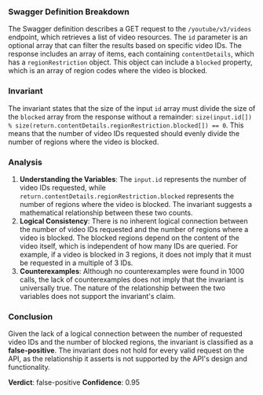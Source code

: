 ### Swagger Definition Breakdown
The Swagger definition describes a GET request to the `/youtube/v3/videos` endpoint, which retrieves a list of video resources. The `id` parameter is an optional array that can filter the results based on specific video IDs. The response includes an array of items, each containing `contentDetails`, which has a `regionRestriction` object. This object can include a `blocked` property, which is an array of region codes where the video is blocked.

### Invariant
The invariant states that the size of the input `id` array must divide the size of the `blocked` array from the response without a remainder: `size(input.id[]) % size(return.contentDetails.regionRestriction.blocked[]) == 0`. This means that the number of video IDs requested should evenly divide the number of regions where the video is blocked.

### Analysis
1. **Understanding the Variables**: The `input.id` represents the number of video IDs requested, while `return.contentDetails.regionRestriction.blocked` represents the number of regions where the video is blocked. The invariant suggests a mathematical relationship between these two counts.
2. **Logical Consistency**: There is no inherent logical connection between the number of video IDs requested and the number of regions where a video is blocked. The blocked regions depend on the content of the video itself, which is independent of how many IDs are queried. For example, if a video is blocked in 3 regions, it does not imply that it must be requested in a multiple of 3 IDs.
3. **Counterexamples**: Although no counterexamples were found in 1000 calls, the lack of counterexamples does not imply that the invariant is universally true. The nature of the relationship between the two variables does not support the invariant's claim.

### Conclusion
Given the lack of a logical connection between the number of requested video IDs and the number of blocked regions, the invariant is classified as a **false-positive**. The invariant does not hold for every valid request on the API, as the relationship it asserts is not supported by the API's design and functionality. 

**Verdict**: false-positive
**Confidence**: 0.95
